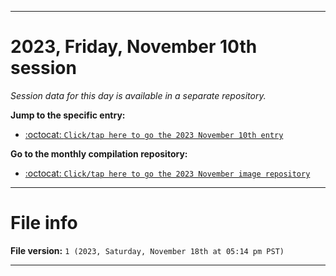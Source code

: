 
***

# 2023, Friday, November 10th session

_Session data for this day is available in a separate repository._

**Jump to the specific entry:**

- [:octocat: `Click/tap here to go the 2023 November 10th entry`](https://github.com/seanpm2001/SeansLifeArchive_Images_MotorWorld_CarFactory_Y2023_V4/tree/SeansLifeArchive_Images_MotorWorld_CarFactory_Y2023_V4_Main-dev/11_November/10/)

**Go to the monthly compilation repository:**

- [:octocat: `Click/tap here to go the 2023 November image repository`](https://github.com/seanpm2001/SeansLifeArchive_Images_MotorWorld_CarFactory_Y2023_V4/)

***

# File info

**File version:** `1 (2023, Saturday, November 18th at 05:14 pm PST)`

***
